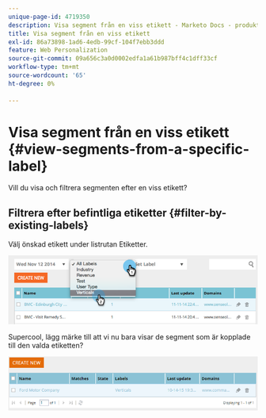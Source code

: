 ```yaml
---
unique-page-id: 4719350
description: Visa segment från en viss etikett - Marketo Docs - produktdokumentation
title: Visa segment från en viss etikett
exl-id: 86a73898-1ad6-4edb-99cf-104f7ebb3ddd
feature: Web Personalization
source-git-commit: 09a656c3a0d0002edfa1a61b987bff4c1dff33cf
workflow-type: tm+mt
source-wordcount: '65'
ht-degree: 0%

---
```


# Visa segment från en viss etikett {#view-segments-from-a-specific-label}

Vill du visa och filtrera segmenten efter en viss etikett?

## Filtrera efter befintliga etiketter {#filter-by-existing-labels}

Välj önskad etikett under listrutan Etiketter.

![](assets/image2014-11-26-13-3a44-3a23.png)

Supercool, lägg märke till att vi nu bara visar de segment som är kopplade till den valda etiketten?

![](assets/image2015-10-14-16-3a31-3a52.png)
